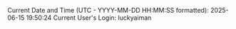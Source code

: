 Current Date and Time (UTC - YYYY-MM-DD HH:MM:SS formatted): 2025-06-15 19:50:24
Current User's Login: luckyaiman
